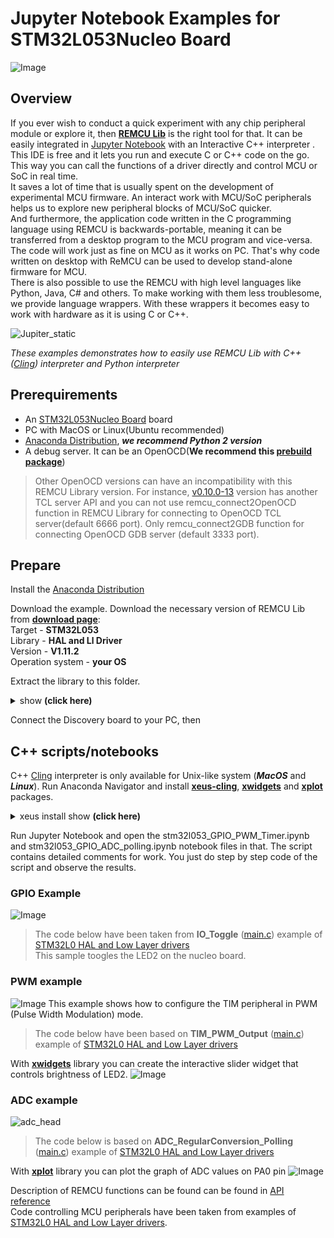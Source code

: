 # Jupyter Notebook Examples for STM32L053Nucleo Board

![Image](img/head.png)

## Overview
If you ever wish to conduct a quick experiment with any chip peripheral module or explore it, then [**REMCU Lib**](https://remotemcu.com/) is the right tool for that. It can be easily integrated in [Jupyter Notebook](https://jupyter.org/) with an Interactive C++ interpreter . This IDE is free and it lets you run and execute C or C++ code on the go. This way you can call the functions of a driver directly and control MCU or SoC in real time.  
It saves a lot of time that is usually spent on the development of experimental MCU firmware. An interact work with MCU/SoC peripherals helps us to explore new peripheral blocks of MCU/SoC quicker.  
And furthermore, the application code written in the C programming language using REMCU is backwards-portable, meaning it can be transferred from a desktop program to the MCU program and vice-versa. The code will work just as fine on MCU as it works on PC. That's why code written on desktop with ReMCU can be used to develop stand-alone firmware for MCU.  
There is also possible to use the REMCU with high level languages like Python, Java, C# and others.  To make working with them less troublesome, we provide language wrappers. With these wrappers it becomes easy to work with hardware as it is using C or C++.

![Jupiter_static](img/Jupiter_static.png)

*These examples demonstrates how to easily use REMCU Lib with C++ ([Cling](https://github.com/root-project/cling)) interpreter and Python interpreter*


## Prerequirements
  * An [STM32L053Nucleo Board](https://www.st.com/en/evaluation-tools/nucleo-l053r8.html) board
  * PC with MacOS or Linux(Ubuntu recommended)
  * [Anaconda Distribution](https://www.anaconda.com/distribution/), ***we recommend Python 2 version***
  * A debug server. It can be an OpenOCD(**We recommend this [prebuild package](https://github.com/ilg-archived/openocd/releases/tag/v0.10.0-12-20190422)**)
>Other OpenOCD versions can have an incompatibility with this REMCU Library version. For instance, [v0.10.0-13](https://github.com/xpack-dev-tools/openocd-xpack/releases/tag/v0.10.0-13) version has another TCL server API and you can not use remcu_connect2OpenOCD function in REMCU Library for connecting to OpenOCD TCL server(default 6666 port). Only remcu_connect2GDB function for connecting OpenOCD GDB server (default 3333 port).

## Prepare

Install the [Anaconda Distribution](https://www.anaconda.com/distribution/) 

Download the example. Download the necessary version of REMCU Lib from [**download page**](https://remotemcu.com/download):  
Target - **STM32L053**  
Library - **HAL and Ll Driver**  
Version - **V1.11.2**  
Operation system - **your OS**

Extract the library to this folder. 
<details>
  <summary>show <b>(click here)</b></summary>
  
![extract.png](img/extract.png)
</details>

Connect the Discovery board to your PC, then

## C++ scripts/notebooks
C++ [Cling](https://github.com/root-project/cling) interpreter is only available for Unix-like system (***MacOS*** and ***Linux***). Run Anaconda Navigator and install [**xeus-cling**](https://github.com/jupyter-xeus/xeus-cling), [**xwidgets**](https://github.com/jupyter-xeus/xwidgets) and [**xplot**](https://github.com/QuantStack/xplot) packages.  
<details>
  <summary>xeus install show
<b>(click here) </b></summary>

![](img/xeus.png)
![](img/xwidgets.png)
![](img/xplot.png)
</details>

Run Jupyter Notebook and open the stm32l053_GPIO_PWM_Timer.ipynb and stm32l053_GPIO_ADC_polling.ipynb notebook files in that. The script contains detailed comments for work. You just do step by step code of the script and observe the results.

### GPIO Example
![Image](img/gpio.png)
>The code below have been taken from **IO_Toggle** ([main.c](STM32CubeL0_example_projects/NUCLEO-L053R8/Examples/GPIO/GPIO_IOToggle/Src/main.c)) example of [STM32L0 HAL and Low Layer drivers](https://www.st.com/resource/en/user_manual/dm00113898-description-of-stm32l0-hal-and-low-layer-drivers-stmicroelectronics.pdf)  
This sample toogles the LED2 on the nucleo board.

### PWM example
![Image](img/pwm_wave.png)
This example shows how to configure the TIM peripheral in PWM (Pulse Width Modulation) mode.
>The code below have been based on **TIM_PWM_Output** ([main.c](STM32CubeL0_example_projects/NUCLEO-L053R8/Examples/TIM/TIM_PWMOutput/Src/main.c)) example of [STM32L0 HAL and Low Layer drivers](https://www.st.com/resource/en/user_manual/dm00113898-description-of-stm32l0-hal-and-low-layer-drivers-stmicroelectronics.pdf)

With [**xwidgets**](https://github.com/jupyter-xeus/xwidgets) library you can create the interactive slider widget that controls brightness of LED2.
![Image](img/slider.png)


### ADC example
![adc_head](img/adc_head.png )
>The code below is based on **ADC_RegularConversion_Polling** ([main.c](STM32CubeL0_example_projects/NUCLEO-L053R8/Examples/ADC/ADC_RegularConversion_Polling/Src/main.c)) example of [STM32L0 HAL and Low Layer drivers](https://www.st.com/resource/en/user_manual/dm00113898-description-of-stm32l0-hal-and-low-layer-drivers-stmicroelectronics.pdf)

With [**xplot**](https://github.com/QuantStack/xplot) library you can plot the graph of ADC values on PA0 pin
![Image](img/adc_cpp.png)


Description of REMCU functions can be found can be found in [API reference](https://remotemcu.com/api-v1-0)  
Code controlling MCU peripherals have been taken from examples of [STM32L0 HAL and Low Layer drivers](https://www.st.com/resource/en/user_manual/dm00113898-description-of-stm32l0-hal-and-low-layer-drivers-stmicroelectronics.pdf). 

